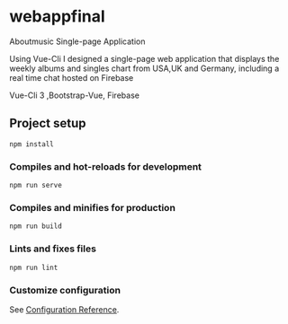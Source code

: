 # webappfinal
Aboutmusic Single-page Application

Using Vue-Cli I designed a single-page web application that displays the weekly albums and singles chart from USA,UK and Germany, including a real time chat hosted on Firebase


Vue-Cli 3 ,Bootstrap-Vue, Firebase

## Project setup
```
npm install
```

### Compiles and hot-reloads for development
```
npm run serve
```

### Compiles and minifies for production
```
npm run build
```

### Lints and fixes files
```
npm run lint
```

### Customize configuration
See [Configuration Reference](https://cli.vuejs.org/config/).
